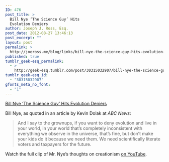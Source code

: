 ```yaml
---
ID: 476
post_title: >
  Bill Nye ‘The Science Guy’ Hits
  Evolution Deniers
author: Joseph J. Ross, Esq.
post_date: 2012-08-27 13:46:13
post_excerpt: ""
layout: post
permalink: >
  http://joeross.me/blog/links/bill-nye-the-science-guy-hits-evolution-deniers/
published: true
tumblr_geek-esq_permalink:
  - >
    http://geek-esq.tumblr.com/post/30315032907/bill-nye-the-science-guy-hits-evolution-deniers
tumblr_geek-esq_id:
  - "30315032907"
gfonts_meta_no_font:
  - "1"
---
```

<a href='http://abcnews.go.com/blogs/technology/2012/08/bill-nye-the-science-guy-hits-evolution-deniers/'>Bill Nye ‘The Science Guy’ Hits Evolution Deniers</a><div class="link_description"><p>Bill Nye, as quoted in an article by Kevin Dolak at <em>ABC News</em>:</p>

<blockquote>And I say to the grownups, if you want to deny evolution and live in your world, in your world that’s completely inconsistent with everything we observe in the universe, that’s fine, but don’t make your kids do it because we need them. We need scientifically literate voters and taxpayers for the future.</blockquote>

<p>Watch the full clip of Mr. Nye&#8217;s thoughts on creationism <a href="http://www.youtube.com/watch?v=gHbYJfwFgOU&amp;feature=player_embedded" target="_blank">on YouTube</a>.</p></div>